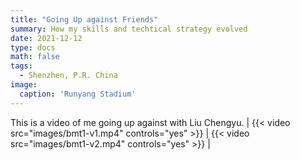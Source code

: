 ```yaml
---
title: "Going Up against Friends"
summary: How my skills and techtical strategy evolved
date: 2021-12-12
type: docs
math: false
tags:
  - Shenzhen, P.R. China
image:
  caption: 'Runyang Stadium'
---
```



This is a video of me going up against with Liu Chengyu.
| {{< video src="images/bmt1-v1.mp4" controls="yes" >}} | {{< video src="images/bmt1-v2.mp4" controls="yes" >}} |
